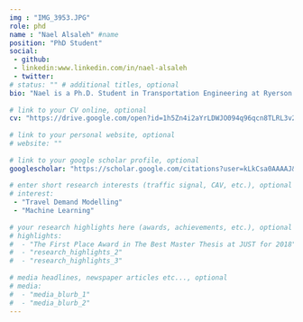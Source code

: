 ```yaml
---
img : "IMG_3953.JPG"
role: phd
name : "Nael Alsaleh" #name
position: "PhD Student" 
social: 
 - github:
 - linkedin:www.linkedin.com/in/nael-alsaleh
 - twitter:
# status: "" # additional titles, optional
bio: "Nael is a Ph.D. Student in Transportation Engineering at Ryerson University, Canada. He completed his B.Sc. in Civil Engineering in 2015 and M.Sc. in Transportation Engineering in 2017, both from Jordan University of Science and Technology (JUST), Jordan. He started his Ph.D. in 2019 under the supervision of Dr. Bilal Farooq. His research focuses on Travel Demand Modelling using Machine Learning Algorithms."
​
# link to your CV online, optional
cv: "https://drive.google.com/open?id=1h5Zn4i2aYrLDWJO094q96qcn8TLRL3v2" 
​
# link to your personal website, optional
# website: "" 
​
# link to your google scholar profile, optional
googlescholar: "https://scholar.google.com/citations?user=kLkCsa0AAAAJ&hl=en" 
​
# enter short research interests (traffic signal, CAV, etc.), optional
# interest: 
 - "Travel Demand Modelling"
 - "Machine Learning" 
​
# your research highlights here (awards, achievements, etc.), optional
# highlights: 
#  - "The First Place Award in The Best Master Thesis at JUST for 2018"
#  - "research_highlights_2"
#  - "research_highlights_3" 
​
# media headlines, newspaper articles etc..., optional
# media: 
#  - "media_blurb_1"
#  - "media_blurb_2" 
---
```

